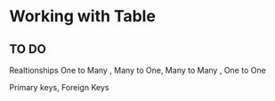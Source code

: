 # Working with Table

## TO DO
Realtionships One to Many , Many to One, Many to Many , One to One

Primary keys, Foreign Keys

